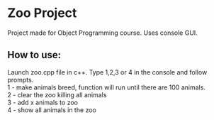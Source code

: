 # Zoo Project

Project made for Object Programming course. Uses console GUI.

## How to use:

Launch zoo.cpp file in c++. Type 1,2,3 or 4 in the console and follow prompts.\
1 - make animals breed, function will run until there are 100 animals.\
2 - clear the zoo killing all animals\
3 - add x animals to zoo\
4 - show all animals in the zoo
